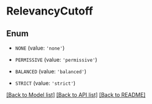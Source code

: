 # RelevancyCutoff


## Enum

* `NONE` (value: `'none'`)

* `PERMISSIVE` (value: `'permissive'`)

* `BALANCED` (value: `'balanced'`)

* `STRICT` (value: `'strict'`)

[[Back to Model list]](../README.md#documentation-for-models) [[Back to API list]](../README.md#documentation-for-api-endpoints) [[Back to README]](../README.md)


